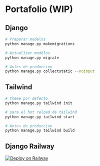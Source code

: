 # Portafolio (WIP)

## Django

```bash
# Preparar modelos
python manage.py makemigrations

# Actualizar modelos
python manage.py migrate

# Antes de produccion
python manage.py collectstatic --noinput

```

## Tailwind

```bash
# theme por defecto
python manage.py tailwind init

# para el hot reload de tailwind
python manage.py tailwind start

# Antes de produccion
python manage.py tailwind build
```

## Django Railway

[![Deploy on Railway](https://railway.app/button.svg)](https://railway.app/new/template/GB6Eki?referralCode=U5zXSw)
